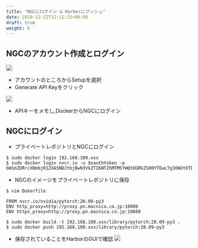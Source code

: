 ```yaml
---
title: "NGCにログイン & Harborにプッシュ"
date: 2020-12-22T12:11:23+09:00
draft: true
weight: 6
---
```


## NGCのアカウント作成とログイン

![](/images/ngc.PNG?height=400px)
* アカウントのところからSetupを選択
* Generate API Keyをクリック

![](/images/ngc_apikey.PNG?height=400px)
* APIキーをメモし,DockerからNGCにログイン


## NGCにログイン

* プライベートレポジトリとNGCにログイン
```
$ sudo docker login 192.168.100.xxx
$ sudo docker login nvcr.io -u $oauthtoken -p bW1mZDRrcXNmbjR1ZXA5NDJtbjBwN3VkZTI6NTZhMTM5YWQtOGRkZS00YTEwLTg3OWUtOTBmOTU3NmZiNjM0
```

* NGCのイメージをプライベートレポジトリに保存
```
$ vim Dokerfile

FROM nvcr.io/nvidia/pytorch:20.09-py3
ENV http_proxy=http://proxy.pn.macnica.co.jp:10080
ENV https_proxy=http://proxy.pn.macnica.co.jp:10080

$ sudo docker build -t 192.168.100.xxx/library/pytorch:20.09-py3 .
$ sudo docker push 192.168.100.xxx/library/pytorch:20.09-py3
```

* 保存されていることをHarborのGUIで確認
![](/images/harbor_confirm.PNG?height=300px)



##



